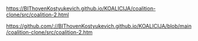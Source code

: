 https://BIThovenKostyukevich.github.io/KOALICIJA/coalition-clone/src/coalition-2.html

https://github.com/://BIThovenKostyukevich.github.io/KOALICIJA/blob/main/coalition-clone/src/coalition-2.htm

